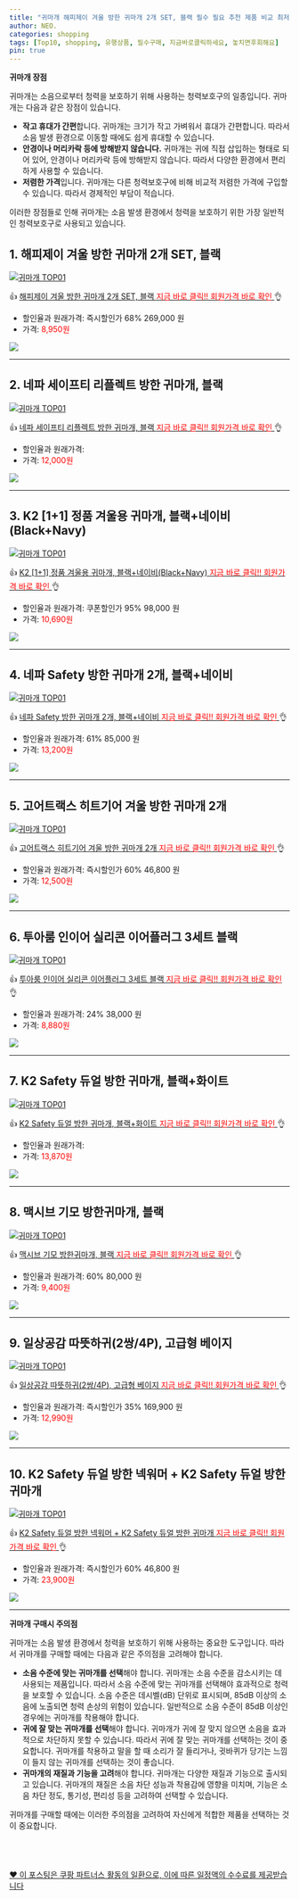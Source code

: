 ```yaml
---
title: "귀마개 해피제이 겨울 방한 귀마개 2개 SET, 블랙 필수 필요 추천 제품 비교 최저 가격 비교 장점 구매 후기 구매평"
author: NEO.
categories: shopping
tags: [Top10, shopping, 유행상품, 필수구매, 지금바로클릭하세요, 놓치면후회해요]
pin: true
---
```

**귀마개 장점**

귀마개는 소음으로부터 청력을 보호하기 위해 사용하는 청력보호구의 일종입니다. 귀마개는 다음과 같은 장점이 있습니다.

* **작고 휴대가 간편**합니다. 귀마개는 크기가 작고 가벼워서 휴대가 간편합니다. 따라서 소음 발생 환경으로 이동할 때에도 쉽게 휴대할 수 있습니다.
* **안경이나 머리카락 등에 방해받지 않습니다.** 귀마개는 귀에 직접 삽입하는 형태로 되어 있어, 안경이나 머리카락 등에 방해받지 않습니다. 따라서 다양한 환경에서 편리하게 사용할 수 있습니다.
* **저렴한 가격**입니다. 귀마개는 다른 청력보호구에 비해 비교적 저렴한 가격에 구입할 수 있습니다. 따라서 경제적인 부담이 적습니다.

이러한 장점들로 인해 귀마개는 소음 발생 환경에서 청력을 보호하기 위한 가장 일반적인 청력보호구로 사용되고 있습니다.

   

## 1. 해피제이 겨울 방한 귀마개 2개 SET, 블랙

[![귀마개 TOP01](https://thumbnail9.coupangcdn.com/thumbnails/remote/490x490ex/image/vendor_inventory/9170/374c5bb011851a1b5f0a83eb372283126c263a12a073157f86e39252cafb.jpg)](https://link.coupang.com/re/AFFSDP?lptag=AF3617701&subid=GithubCoopas&pageKey=7610302552&traceid=V0-153&itemId=20153905492&vendorItemId=87246783236)


👍 [해피제이 겨울 방한 귀마개 2개 SET, 블랙 <font color=red> 지금 바로 클릭!! 회원가격 바로 확인 </font> ](https://link.coupang.com/re/AFFSDP?lptag=AF3617701&subid=GithubCoopas&pageKey=7610302552&traceid=V0-153&itemId=20153905492&vendorItemId=87246783236) 👌 


- 할인율과 원래가격: 즉시할인가 68%  269,000   원
- 가격: <span style='color:red'>8,950원</span>

[![](/discount_price.png)](https://link.coupang.com/re/AFFSDP?lptag=AF3617701&subid=GithubCoopas&pageKey=7610302552&traceid=V0-153&itemId=20153905492&vendorItemId=87246783236)

---


   

## 2. 네파 세이프티 리플렉트 방한 귀마개, 블랙

[![귀마개 TOP01](https://thumbnail8.coupangcdn.com/thumbnails/remote/490x490ex/image/retail/images/2022/11/10/17/0/823ab717-dc82-43cc-b752-3ac6682bd8f0.jpg)](https://link.coupang.com/re/AFFSDP?lptag=AF3617701&subid=GithubCoopas&pageKey=6909140359&traceid=V0-153&itemId=16644490241&vendorItemId=83828605074)


👍 [네파 세이프티 리플렉트 방한 귀마개, 블랙 <font color=red> 지금 바로 클릭!! 회원가격 바로 확인 </font> ](https://link.coupang.com/re/AFFSDP?lptag=AF3617701&subid=GithubCoopas&pageKey=6909140359&traceid=V0-153&itemId=16644490241&vendorItemId=83828605074) 👌 


- 할인율과 원래가격: 
- 가격: <span style='color:red'>12,000원</span>

[![](/discount_price.png)](https://link.coupang.com/re/AFFSDP?lptag=AF3617701&subid=GithubCoopas&pageKey=6909140359&traceid=V0-153&itemId=16644490241&vendorItemId=83828605074)

---


   

## 3. K2 [1+1] 정품 겨울용 귀마개, 블랙+네이비(Black+Navy)

[![귀마개 TOP01](https://thumbnail10.coupangcdn.com/thumbnails/remote/490x490ex/image/vendor_inventory/c86a/afa6dcd0d06dfd34f8014e5ec78584c07f49470ec7001670267a03280bcb.jpg)](https://link.coupang.com/re/AFFSDP?lptag=AF3617701&subid=GithubCoopas&pageKey=144441287&traceid=V0-153&itemId=424810067&vendorItemId=79662239910)


👍 [K2 [1+1] 정품 겨울용 귀마개, 블랙+네이비(Black+Navy) <font color=red> 지금 바로 클릭!! 회원가격 바로 확인 </font> ](https://link.coupang.com/re/AFFSDP?lptag=AF3617701&subid=GithubCoopas&pageKey=144441287&traceid=V0-153&itemId=424810067&vendorItemId=79662239910) 👌 


- 할인율과 원래가격: 쿠폰할인가 95%  98,000   원
- 가격: <span style='color:red'>10,690원</span>

[![](/discount_price.png)](https://link.coupang.com/re/AFFSDP?lptag=AF3617701&subid=GithubCoopas&pageKey=144441287&traceid=V0-153&itemId=424810067&vendorItemId=79662239910)

---


   

## 4. 네파 Safety 방한 귀마개 2개, 블랙+네이비

[![귀마개 TOP01](https://thumbnail8.coupangcdn.com/thumbnails/remote/490x490ex/image/vendor_inventory/2bc6/114f6f06c9c53f8f1ebaa29ed2943bce608484da8961458cc4e92706dda3.jpg)](https://link.coupang.com/re/AFFSDP?lptag=AF3617701&subid=GithubCoopas&pageKey=7655991813&traceid=V0-153&itemId=20570070425&vendorItemId=87466519062)


👍 [네파 Safety 방한 귀마개 2개, 블랙+네이비 <font color=red> 지금 바로 클릭!! 회원가격 바로 확인 </font> ](https://link.coupang.com/re/AFFSDP?lptag=AF3617701&subid=GithubCoopas&pageKey=7655991813&traceid=V0-153&itemId=20570070425&vendorItemId=87466519062) 👌 


- 할인율과 원래가격: 61%  85,000   원
- 가격: <span style='color:red'>13,200원</span>

[![](/discount_price.png)](https://link.coupang.com/re/AFFSDP?lptag=AF3617701&subid=GithubCoopas&pageKey=7655991813&traceid=V0-153&itemId=20570070425&vendorItemId=87466519062)

---


   

## 5. 고어트랙스 히트기어 겨울 방한 귀마개 2개

[![귀마개 TOP01](https://thumbnail9.coupangcdn.com/thumbnails/remote/490x490ex/image/vendor_inventory/f6d0/31a36c539706ad9d49307193edb1404d5b99fa5ce48baa4ecf780e93ec2b.jpg)](https://link.coupang.com/re/AFFSDP?lptag=AF3617701&subid=GithubCoopas&pageKey=7721998176&traceid=V0-153&itemId=20727076066&vendorItemId=87763382358)


👍 [고어트랙스 히트기어 겨울 방한 귀마개 2개 <font color=red> 지금 바로 클릭!! 회원가격 바로 확인 </font> ](https://link.coupang.com/re/AFFSDP?lptag=AF3617701&subid=GithubCoopas&pageKey=7721998176&traceid=V0-153&itemId=20727076066&vendorItemId=87763382358) 👌 


- 할인율과 원래가격: 즉시할인가 60%  46,800   원
- 가격: <span style='color:red'>12,500원</span>

[![](/discount_price.png)](https://link.coupang.com/re/AFFSDP?lptag=AF3617701&subid=GithubCoopas&pageKey=7721998176&traceid=V0-153&itemId=20727076066&vendorItemId=87763382358)

---


   

## 6. 투아룸 인이어 실리콘 이어플러그 3세트 블랙

[![귀마개 TOP01](https://thumbnail9.coupangcdn.com/thumbnails/remote/490x490ex/image/retail/images/918619072247239-0a5a39cb-f085-4cfe-8461-c64b1646b94a.jpg)](https://link.coupang.com/re/AFFSDP?lptag=AF3617701&subid=GithubCoopas&pageKey=6075322978&traceid=V0-153&itemId=11235285173&vendorItemId=78512577450)


👍 [투아룸 인이어 실리콘 이어플러그 3세트 블랙 <font color=red> 지금 바로 클릭!! 회원가격 바로 확인 </font> ](https://link.coupang.com/re/AFFSDP?lptag=AF3617701&subid=GithubCoopas&pageKey=6075322978&traceid=V0-153&itemId=11235285173&vendorItemId=78512577450) 👌 


- 할인율과 원래가격: 24%  38,000   원
- 가격: <span style='color:red'>8,880원</span>

[![](/discount_price.png)](https://link.coupang.com/re/AFFSDP?lptag=AF3617701&subid=GithubCoopas&pageKey=6075322978&traceid=V0-153&itemId=11235285173&vendorItemId=78512577450)

---


   

## 7. K2 Safety 듀얼 방한 귀마개, 블랙+화이트

[![귀마개 TOP01](https://thumbnail9.coupangcdn.com/thumbnails/remote/490x490ex/image/vendor_inventory/2c47/c20bdecadda50d75fdfd6ab00a51f3162a03a3d2ee73d2a6c86de36e7fa6.jpg)](https://link.coupang.com/re/AFFSDP?lptag=AF3617701&subid=GithubCoopas&pageKey=6802154928&traceid=V0-153&itemId=16059985942&vendorItemId=83263299006)


👍 [K2 Safety 듀얼 방한 귀마개, 블랙+화이트 <font color=red> 지금 바로 클릭!! 회원가격 바로 확인 </font> ](https://link.coupang.com/re/AFFSDP?lptag=AF3617701&subid=GithubCoopas&pageKey=6802154928&traceid=V0-153&itemId=16059985942&vendorItemId=83263299006) 👌 


- 할인율과 원래가격: 
- 가격: <span style='color:red'>13,870원</span>

[![](/discount_price.png)](https://link.coupang.com/re/AFFSDP?lptag=AF3617701&subid=GithubCoopas&pageKey=6802154928&traceid=V0-153&itemId=16059985942&vendorItemId=83263299006)

---


   

## 8. 맥시브 기모 방한귀마개, 블랙

[![귀마개 TOP01](https://thumbnail9.coupangcdn.com/thumbnails/remote/490x490ex/image/retail/images/4348100447168427-96bf93c6-0523-4c8e-85d9-a822880139dd.jpg)](https://link.coupang.com/re/AFFSDP?lptag=AF3617701&subid=GithubCoopas&pageKey=2239586082&traceid=V0-153&itemId=3825241939&vendorItemId=71810101956)


👍 [맥시브 기모 방한귀마개, 블랙 <font color=red> 지금 바로 클릭!! 회원가격 바로 확인 </font> ](https://link.coupang.com/re/AFFSDP?lptag=AF3617701&subid=GithubCoopas&pageKey=2239586082&traceid=V0-153&itemId=3825241939&vendorItemId=71810101956) 👌 


- 할인율과 원래가격: 60%  80,000   원
- 가격: <span style='color:red'>9,400원</span>

[![](/discount_price.png)](https://link.coupang.com/re/AFFSDP?lptag=AF3617701&subid=GithubCoopas&pageKey=2239586082&traceid=V0-153&itemId=3825241939&vendorItemId=71810101956)

---


   

## 9. 일상공감 따뜻하귀(2쌍/4P), 고급형 베이지

[![귀마개 TOP01](https://thumbnail8.coupangcdn.com/thumbnails/remote/490x490ex/image/vendor_inventory/ba05/a2257e372c611d25d84e91cdcba54158ae80ab63f61b3e5fc6297b7c56b8.jpg)](https://link.coupang.com/re/AFFSDP?lptag=AF3617701&subid=GithubCoopas&pageKey=6856347753&traceid=V0-153&itemId=16352064337&vendorItemId=83543788416)


👍 [일상공감 따뜻하귀(2쌍/4P), 고급형 베이지 <font color=red> 지금 바로 클릭!! 회원가격 바로 확인 </font> ](https://link.coupang.com/re/AFFSDP?lptag=AF3617701&subid=GithubCoopas&pageKey=6856347753&traceid=V0-153&itemId=16352064337&vendorItemId=83543788416) 👌 


- 할인율과 원래가격: 즉시할인가 35%  169,900   원
- 가격: <span style='color:red'>12,990원</span>

[![](/discount_price.png)](https://link.coupang.com/re/AFFSDP?lptag=AF3617701&subid=GithubCoopas&pageKey=6856347753&traceid=V0-153&itemId=16352064337&vendorItemId=83543788416)

---


   

## 10. K2 Safety 듀얼 방한 넥워머 + K2 Safety 듀얼 방한 귀마개

[![귀마개 TOP01](https://thumbnail9.coupangcdn.com/thumbnails/remote/490x490ex/image/vendor_inventory/2428/94df5b532f50be644c9e81f55e5209af4627ad4b39a86a1c65411b714aef.jpg)](https://link.coupang.com/re/AFFSDP?lptag=AF3617701&subid=GithubCoopas&pageKey=6812607505&traceid=V0-153&itemId=16120902635&vendorItemId=83317728212)


👍 [K2 Safety 듀얼 방한 넥워머 + K2 Safety 듀얼 방한 귀마개 <font color=red> 지금 바로 클릭!! 회원가격 바로 확인 </font> ](https://link.coupang.com/re/AFFSDP?lptag=AF3617701&subid=GithubCoopas&pageKey=6812607505&traceid=V0-153&itemId=16120902635&vendorItemId=83317728212) 👌 


- 할인율과 원래가격: 즉시할인가 60%  46,800   원
- 가격: <span style='color:red'>23,900원</span>

[![](/discount_price.png)](https://link.coupang.com/re/AFFSDP?lptag=AF3617701&subid=GithubCoopas&pageKey=6812607505&traceid=V0-153&itemId=16120902635&vendorItemId=83317728212)

---
**귀마개 구매시 주의점**

귀마개는 소음 발생 환경에서 청력을 보호하기 위해 사용하는 중요한 도구입니다. 따라서 귀마개를 구매할 때에는 다음과 같은 주의점을 고려해야 합니다.

* **소음 수준에 맞는 귀마개를 선택**해야 합니다. 귀마개는 소음 수준을 감소시키는 데 사용되는 제품입니다. 따라서 소음 수준에 맞는 귀마개를 선택해야 효과적으로 청력을 보호할 수 있습니다. 소음 수준은 데시벨(dB) 단위로 표시되며, 85dB 이상의 소음에 노출되면 청력 손상의 위험이 있습니다. 일반적으로 소음 수준이 85dB 이상인 경우에는 귀마개를 착용해야 합니다.
* **귀에 잘 맞는 귀마개를 선택**해야 합니다. 귀마개가 귀에 잘 맞지 않으면 소음을 효과적으로 차단하지 못할 수 있습니다. 따라서 귀에 잘 맞는 귀마개를 선택하는 것이 중요합니다. 귀마개를 착용하고 말을 할 때 소리가 잘 들리거나, 귓바퀴가 당기는 느낌이 들지 않는 귀마개를 선택하는 것이 좋습니다.
* **귀마개의 재질과 기능을 고려**해야 합니다. 귀마개는 다양한 재질과 기능으로 출시되고 있습니다. 귀마개의 재질은 소음 차단 성능과 착용감에 영향을 미치며, 기능은 소음 차단 정도, 통기성, 편리성 등을 고려하여 선택할 수 있습니다.

귀마개를 구매할 때에는 이러한 주의점을 고려하여 자신에게 적합한 제품을 선택하는 것이 중요합니다.<br><br><br><br><br> [ ❤  이 포스팅은 쿠팡 파트너스 활동의 일환으로, 이에 따른 일정액의 수수료를 제공받습니다](https://link.coupang.com/a/bcEFyh)